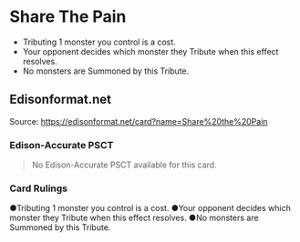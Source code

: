 # Share The Pain

*   Tributing 1 monster you control is a cost.
*   Your opponent decides which monster they Tribute when this effect resolves.
*   No monsters are Summoned by this Tribute.

## Edisonformat.net

Source: https://edisonformat.net/card?name=Share%20the%20Pain

### Edison-Accurate PSCT

> No Edison-Accurate PSCT available for this card.

### Card Rulings

●Tributing 1 monster you control is a cost.
●Your opponent decides which monster they Tribute when this effect resolves.
●No monsters are Summoned by this Tribute.
            